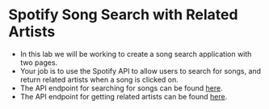 # Spotify Song Search with Related Artists

- In this lab we will be working to create a song search application with two pages.
- Your job is to use the Spotify API to allow users to search for songs, and return related artists when a song is clicked on.
- The API endpoint for searching for songs can be found [here](https://developer.spotify.com/web-api/search-item/).
- The API endpoint for getting related artists can be found [here](https://developer.spotify.com/web-api/get-related-artists/).